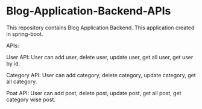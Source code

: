 # Blog-Application-Backend-APIs
This repository contains Blog  Application Backend. This application created in spring-boot.

APIs:

User API: User can add user, delete user, update user, get all user, get user by id.

Category API: User can add category, delete category, update category, get all category.

Poat API: User can add post, delete post, update post, get all post, get category wise post.
